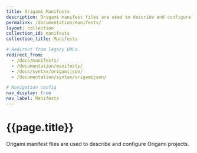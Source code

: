 ```yaml
---
title: Origami Manifests
description: Origami manifest files are used to describe and configure Origami projects.
permalink: /documentation/manifests/
layout: collection
collection_id: manifests
collection_title: Manifests

# Redirect from legacy URLs
redirect_from:
  - /docs/manifests/
  - /documentation/manifests/
  - /docs/syntax/origamijson/
  - /documentation/syntax/origamijson/

# Navigation config
nav_display: true
nav_label: Manifests
---
```


# {{page.title}}

Origami manifest files are used to describe and configure Origami projects.
